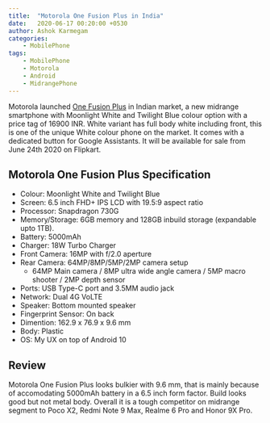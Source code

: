 ```yaml
---
title:  "Motorola One Fusion Plus in India"
date:   2020-06-17 00:20:00 +0530
author: Ashok Karmegam
categories:
    - MobilePhone
tags:
    - MobilePhone
    - Motorola
    - Android
    - MidrangePhone
---
```


Motorola launched
[One Fusion Plus](https://www.motorola.in/smartphones-motorola-one-fusion-plus/p)
in Indian market, a new midrange smartphone with Moonlight White and Twilight
Blue colour option with a price tag of 16900 INR. White variant has full body
white including front, this is one of the unique White colour phone on the
market. It comes with a dedicated button for Google Assistants. It will be
available for sale from June 24th 2020 on Flipkart.

## Motorola One Fusion Plus Specification
- Colour: Moonlight White and Twilight Blue
- Screen: 6.5 inch FHD+ IPS LCD with 19.5:9 aspect ratio
- Processor: Snapdragon 730G
- Memory/Storage: 6GB memory and 128GB inbuild storage (expandable upto 1TB).
- Battery: 5000mAh
- Charger: 18W Turbo Charger
- Front Camera: 16MP with f/2.0 aperture
- Rear Camera: 64MP/8MP/5MP/2MP camera setup
    - 64MP Main camera / 8MP ultra wide angle camera / 5MP macro shooter /
    2MP depth sensor
- Ports: USB Type-C port and 3.5MM audio jack
- Network: Dual 4G VoLTE
- Speaker: Bottom mounted speaker
- Fingerprint Sensor: On back
- Dimention: 162.9 x 76.9 x 9.6 mm
- Body: Plastic
- OS: My UX on top of Android 10

## Review
Motorola One Fusion Plus looks bulkier with 9.6 mm, that is mainly because
of accomodating 5000mAh battery in a 6.5 inch form factor. Build looks good
but not metal body. Overall it is a tough competitor on midrange segment
to Poco X2, Redmi Note 9 Max, Realme 6 Pro and Honor 9X Pro.
